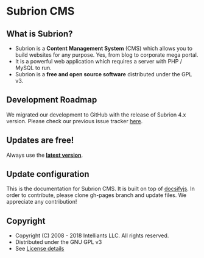 # Subrion CMS

## What is Subrion?

* Subrion is a **Content Management System** (CMS) which allows you to build websites for any purpose. Yes, from blog to corporate mega portal.
* It is a powerful web application which requires a server with PHP / MySQL to run.
* Subrion is a **free and open source software** distributed under the GPL v3.

## Development Roadmap

We migrated our development to GitHub with the release of Subrion 4.x version. Please check our previous issue tracker [here](https://dev.subrion.org/projects/subrion-cms/roadmap).

## Updates are free!

Always use the **[latest version](https://subrion.org/download/)**.

## Update configuration

This is the documentation for Subrion CMS. It is built on top of 
[docsifyjs](https://docsify.js.org/#/quickstart). In order to contribute, please clone gh-pages
branch and update files. We appreciate any contribution!

## Copyright

* Copyright (C) 2008 - 2018 Intelliants LLC. All rights reserved.
* Distributed under the GNU GPL v3
* See [License details](https://subrion.org/license.html)
